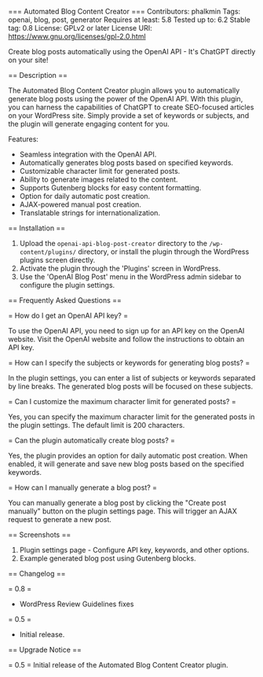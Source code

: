 === Automated Blog Content Creator ===
Contributors: phalkmin
Tags: openai, blog, post, generator
Requires at least: 5.8
Tested up to: 6.2
Stable tag: 0.8
License: GPLv2 or later
License URI: https://www.gnu.org/licenses/gpl-2.0.html

Create blog posts automatically using the OpenAI API - It's ChatGPT directly on your site!

== Description ==

The Automated Blog Content Creator plugin allows you to automatically generate blog posts using the power of the OpenAI API. With this plugin, you can harness the capabilities of ChatGPT to create SEO-focused articles on your WordPress site. Simply provide a set of keywords or subjects, and the plugin will generate engaging content for you.

Features:

- Seamless integration with the OpenAI API.
- Automatically generates blog posts based on specified keywords.
- Customizable character limit for generated posts.
- Ability to generate images related to the content.
- Supports Gutenberg blocks for easy content formatting.
- Option for daily automatic post creation.
- AJAX-powered manual post creation.
- Translatable strings for internationalization.

== Installation ==

1. Upload the `openai-api-blog-post-creator` directory to the `/wp-content/plugins/` directory, or install the plugin through the WordPress plugins screen directly.
2. Activate the plugin through the 'Plugins' screen in WordPress.
3. Use the 'OpenAI Blog Post' menu in the WordPress admin sidebar to configure the plugin settings.

== Frequently Asked Questions ==

= How do I get an OpenAI API key? =

To use the OpenAI API, you need to sign up for an API key on the OpenAI website. Visit the OpenAI website and follow the instructions to obtain an API key.

= How can I specify the subjects or keywords for generating blog posts? =

In the plugin settings, you can enter a list of subjects or keywords separated by line breaks. The generated blog posts will be focused on these subjects.

= Can I customize the maximum character limit for generated posts? =

Yes, you can specify the maximum character limit for the generated posts in the plugin settings. The default limit is 200 characters.

= Can the plugin automatically create blog posts? =

Yes, the plugin provides an option for daily automatic post creation. When enabled, it will generate and save new blog posts based on the specified keywords.

= How can I manually generate a blog post? =

You can manually generate a blog post by clicking the "Create post manually" button on the plugin settings page. This will trigger an AJAX request to generate a new post.

== Screenshots ==

1. Plugin settings page - Configure API key, keywords, and other options.
2. Example generated blog post using Gutenberg blocks.

== Changelog ==

= 0.8 =

- WordPress Review Guidelines fixes

= 0.5 =

- Initial release.

== Upgrade Notice ==

= 0.5 =
Initial release of the Automated Blog Content Creator plugin.
